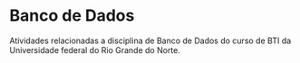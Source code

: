 # Banco de Dados

Atividades relacionadas a disciplina de Banco de Dados do curso de BTI da Universidade federal do Rio Grande do Norte.